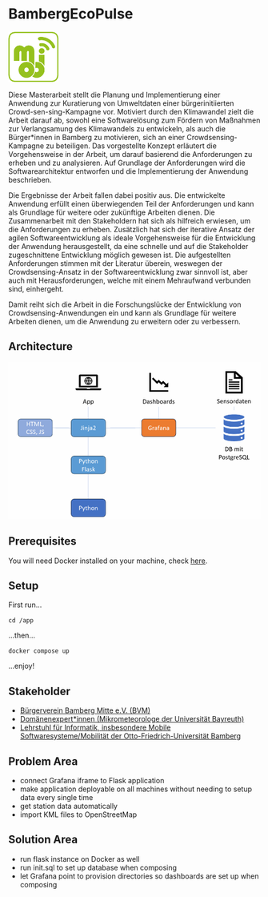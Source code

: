 # BambergEcoPulse
<img src="/misc/mobi_logo.png" alt="MOBI-Logo" width="100" height="100">

Diese Masterarbeit stellt die Planung und Implementierung einer Anwendung zur Kuratierung von Umweltdaten einer bürgerinitiierten Crowd\-sen\-sing-Kampagne vor. Motiviert durch den Klimawandel zielt die Arbeit darauf ab, sowohl eine Softwarelösung zum Fördern von Maßnahmen zur Verlangsamung des Klimawandels zu entwickeln, als auch die Bürger*innen in Bamberg zu motivieren, sich an einer Crowdsensing-Kampagne zu beteiligen. Das vorgestellte Konzept erläutert die Vorgehensweise in der Arbeit, um darauf basierend die Anforderungen zu erheben und zu analysieren. Auf Grundlage der Anforderungen wird die Softwarearchitektur entworfen und die Implementierung der Anwendung beschrieben. 

Die Ergebnisse der Arbeit fallen dabei positiv aus. Die entwickelte Anwendung erfüllt einen überwiegenden Teil der Anforderungen und kann als Grundlage für weitere oder zukünftige Arbeiten dienen. Die Zusammenarbeit mit den Stakeholdern hat sich als hilfreich erwiesen, um die Anforderungen zu erheben. Zusätzlich hat sich der iterative Ansatz der agilen Softwareentwicklung als ideale Vorgehensweise für die Entwicklung der Anwendung herausgestellt, da eine schnelle und auf die Stakeholder zugeschnittene Entwicklung möglich gewesen ist. Die aufgestellten Anforderungen stimmen mit der Literatur überein, weswegen der Crowdsensing-Ansatz in der Softwareentwicklung zwar sinnvoll ist, aber auch mit Herausforderungen, welche mit einem Mehraufwand verbunden sind, einhergeht.

Damit reiht sich die Arbeit in die Forschungslücke der Entwicklung von Crowdsensing-Anwendungen ein und kann als Grundlage für weitere Arbeiten dienen, um die Anwendung zu erweitern oder zu verbessern.

## Architecture

![Architektur](doc/appendices/Architektur.png "Architektur")

## Prerequisites

You will need Docker installed on your machine, check [here](https://www.docker.com/get-started/).

## Setup

First run...
```
cd /app
```

...then...
```
docker compose up
```
...enjoy!

## Stakeholder

- [Bürgerverein Bamberg Mitte e.V. (BVM)](https://bvm-bamberg.de/de/home/)
- [Domänenexpert*innen (Mikrometeorologe der Universität Bayreuth)](https://www.micrometeorology.de/)
- [Lehrstuhl für Informatik, insbesondere Mobile Softwaresysteme/Mobilität der Otto-Friedrich-Universität Bamberg](https://www.uni-bamberg.de/mobi/)

## Problem Area

- connect Grafana iframe to Flask application
- make application deployable on all machines without needing to setup data every single time
- get station data automatically
- import KML files to OpenStreetMap

## Solution Area

- run flask instance on Docker as well
- run init.sql to set up database when composing 
- let Grafana point to provision directories so dashboards are set up when composing